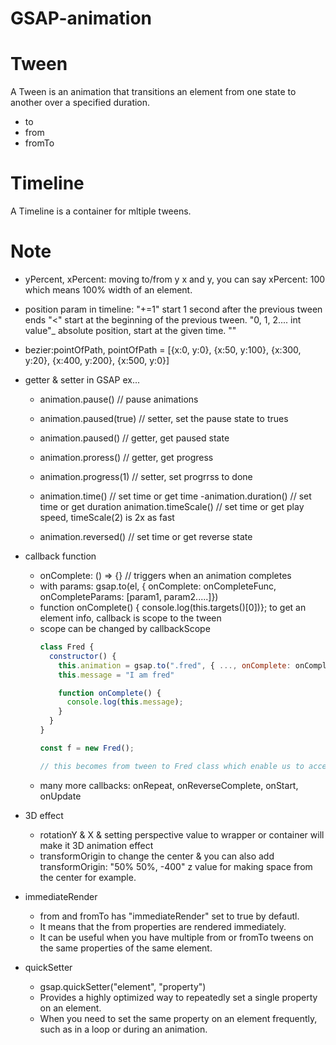# GSAP-animation

# Tween
A Tween is an animation that transitions an element from one state to another over a specified duration.
  - to
  - from
  - fromTo

# Timeline
A Timeline is a container for mltiple tweens.


# Note
- yPercent, xPercent: moving to/from y x and y, you can say xPercent: 100 which means 100% width of an element.

- position param in timeline: "+=1" start 1 second after the previous tween ends
  "<" start at the beginning of the previous tween.
  "0, 1, 2.... int value"_ absolute position, start at the given time.
  ""
- bezier:pointOfPath, pointOfPath = [{x:0, y:0}, {x:50, y:100}, {x:300, y:20}, {x:400, y:200}, {x:500, y:0}]


- getter & setter in GSAP ex...
  - animation.pause() // pause animations
  - animation.paused(true) // setter, set the pause state to trues
  - animation.paused() // getter, get paused state

  - animation.proress() // getter, get progress
  - animation.progress(1) // setter, set progrrss to done

  - animation.time() // set time or get time 
  -animation.duration() // set time or get duration
  animation.timeScale() // set time or get play speed, timeScale(2) is 2x as fast
  - animation.reversed() // set time or get reverse state

- callback function
  - onComplete: () => {} // triggers when an animation completes
  - with params: gsap.to(el, { onComplete: onCompleteFunc, onCompleteParams: [param1, param2.....]})
  - function onComplete() { console.log(this.targets()[0])}; to get an element info, callback is scope to the tween
  - scope can be changed by callbackScope
    ```javascript
    class Fred {
      constructor() {
        this.animation = gsap.to(".fred", { ..., onComplete: onComplete, callbackScope: this });
        this.message = "I am fred"

        function onComplete() {
          console.log(this.message);
        }
      }
    }

    const f = new Fred();

    // this becomes from tween to Fred class which enable us to access to all the property the class has.
    ```
  - many more callbacks:  onRepeat, onReverseComplete, onStart, onUpdate


- 3D effect
  - rotationY & X & setting perspective value to wrapper or container will make it 3D animation effect
  - transformOrigin to change the center & you can also add transformOrigin: "50% 50%, -400" z value for making space from the center for example.

- immediateRender
  - from and fromTo has "immediateRender" set to true by defautl.
  - It means that the from properties are rendered immediately.
  - It can be useful when you have multiple from or fromTo tweens on the same properties of the same element.

- quickSetter
  - gsap.quickSetter("element", "property")
  - Provides a highly optimized way to repeatedly set a single property on an element.
  - When you need to set the same property on an element frequently, such as in a loop or during an animation.





